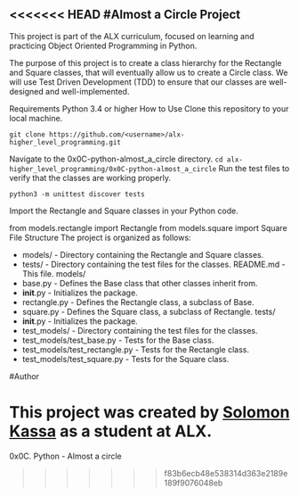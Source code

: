 <<<<<<< HEAD
#Almost a Circle Project
------------------------------------------------------------------------------------------------------------------------------------------------
This project is part of the ALX curriculum, focused on learning and practicing Object Oriented Programming in Python.

The purpose of this project is to create a class hierarchy for the Rectangle and Square classes, that will eventually allow us to create a Circle class. We will use Test Driven Development (TDD) to ensure that our classes are well-designed and well-implemented.

Requirements
Python 3.4 or higher
How to Use
Clone this repository to your local machine.
```
git clone https://github.com/<username>/alx-higher_level_programming.git
```
Navigate to the 0x0C-python-almost_a_circle directory.
``
cd alx-higher_level_programming/0x0C-python-almost_a_circle
``
Run the test files to verify that the classes are working properly.
```
python3 -m unittest discover tests
```
Import the Rectangle and Square classes in your Python code.

from models.rectangle import Rectangle
from models.square import Square
File Structure
The project is organized as follows:

* models/ - Directory containing the Rectangle and Square classes.
* tests/ - Directory containing the test files for the classes.
README.md - This file.
models/
* base.py - Defines the Base class that other classes inherit from.
* __init__.py - Initializes the package.
* rectangle.py - Defines the Rectangle class, a subclass of Base.
* square.py - Defines the Square class, a subclass of Rectangle.
tests/
* __init__.py - Initializes the package.
* test_models/ - Directory containing the test files for the classes.
* test_models/test_base.py - Tests for the Base class.
* test_models/test_rectangle.py - Tests for the Rectangle class.
* test_models/test_square.py - Tests for the Square class.

#Author

This project was created by [Solomon Kassa](https://github.com/Solomonkassa) as a student at ALX.
=======
0x0C. Python - Almost a circle
>>>>>>> f83b6ecb48e538314d363e2189e189f9076048eb
